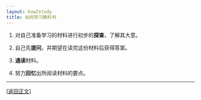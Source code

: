 ```yaml
---
layout: how2study
title: 如何学习教科书
---
```


1. 对自己准备学习的材料进行初步的**探查**，了解其大意。

2. 自己先**提问**，并期望在读完这份材料后获得答案。

3. **通读**材料。

4. 努力**回忆**出所阅读材料的要点。

***

[[返回正文](how2study_3.html#asw03)]
